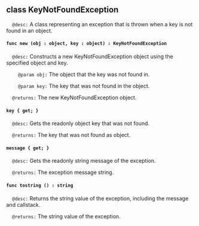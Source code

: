 ## class KeyNotFoundException

&nbsp;&nbsp;&nbsp;&nbsp;```@desc:``` A class representing an exception that is thrown when a key is not found in an object.

#### ```func new (obj : object, key : object) : KeyNotFoundException```

&nbsp;&nbsp;&nbsp;&nbsp;```@desc:``` Constructs a new KeyNotFoundException object using the specified object and key.

&nbsp;&nbsp;&nbsp;&nbsp;&nbsp;&nbsp;&nbsp;&nbsp;```@param obj:``` The object that the key was not found in.

&nbsp;&nbsp;&nbsp;&nbsp;&nbsp;&nbsp;&nbsp;&nbsp;```@param key:``` The key that was not found in the object.

&nbsp;&nbsp;&nbsp;&nbsp;```@returns:``` The new KeyNotFoundException object.

#### ```key { get; }```

&nbsp;&nbsp;&nbsp;&nbsp;```@desc:``` Gets the readonly object key that was not found.

&nbsp;&nbsp;&nbsp;&nbsp;```@returns:``` The key that was not found as object.

#### ```message { get; }```

&nbsp;&nbsp;&nbsp;&nbsp;```@desc:``` Gets the readonly string message of the exception.

&nbsp;&nbsp;&nbsp;&nbsp;```@returns:``` The exception message string.

#### ```func tostring () : string```

&nbsp;&nbsp;&nbsp;&nbsp;```@desc:``` Returns the string value of the exception, including the message and callstack.

&nbsp;&nbsp;&nbsp;&nbsp;```@returns:``` The string value of the exception.

